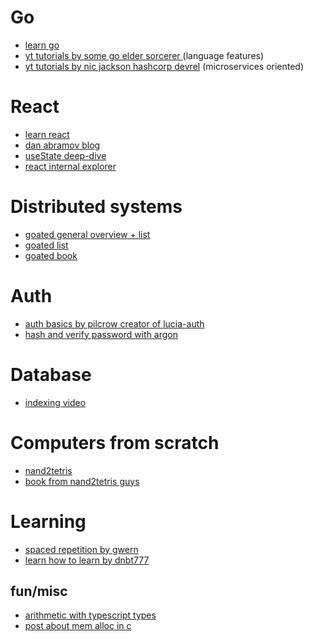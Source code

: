 # Go

- [learn go](https://go.dev/learn/)
- [yt tutorials by some go elder sorcerer ](https://www.youtube.com/playlist?list=PLoILbKo9rG3skRCj37Kn5Zj803hhiuRK6) (language features)
- [yt tutorials by nic jackson hashcorp devrel](https://www.youtube.com/watch?v=VzBGi_n65iU&list=PLmD8u-IFdreyh6EUfevBcbiuCKzFk0EW_) (microservices oriented)

# React

- [learn react](https://react.dev/learn)
- [dan abramov blog](https://overreacted.io)
- [useState deep-dive](https://medium.com/@ryardley/react-hooks-not-magic-just-arrays-cd4f1857236e)
- [react internal explorer](https://jser.pro/ddir/rie)

# Distributed systems

- [goated general overview + list](https://ferd.ca/a-distributed-systems-reading-list.html)
- [goated list](https://dancres.github.io/Pages/)
- [goated book](https://dataintensive.net)

# Auth

- [auth basics by pilcrow creator of lucia-auth](https://thecopenhagenbook.com)
- [hash and verify password with argon](https://www.alexedwards.net/blog/how-to-hash-and-verify-passwords-with-argon2-in-go#:~:text=Verifying%20Passwords,-The%20final%20aspect&text=In%20essence%2C%20the%20steps%20to,same%20as%20the%20original%20one.)

# Database

- [indexing video](https://www.youtube.com/watch?v=-qNSXK7s7_w)

# Computers from scratch

- [nand2tetris](https://www.nand2tetris.org)
- [book from nand2tetris guys](https://www.amazon.com/Elements-Computing-Systems-Building-Principles/dp/0262640686)

# Learning

- [spaced repetition by gwern](https://gwern.net/spaced-repetition)
- [learn how to learn by dnbt777](https://learnhowtolearn.org/)

## fun/misc

- [arithmetic with typescript types](https://kennethnym.com/blog/arithmetics-with-typescript-types/)
- [post about mem alloc in c](https://www.rfleury.com/p/untangling-lifetimes-the-arena-allocator)

